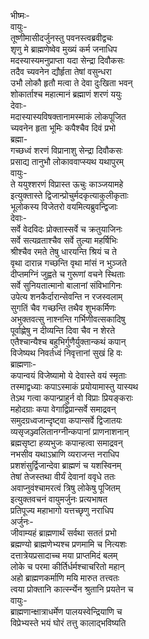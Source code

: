 भीष्मः-  
वायुः-  
तूष्णीमासीदर्जुनस्तु पवनस्त्वब्रवीद्वचः  
शृणु मे ब्राह्मणेष्वेव मुख्यं कर्म जनाधिप  
मदस्यास्यमनुप्राप्ता यदा सेन्द्रा दिवौकसः  
तदैव च्यवनेन द्यौर्हृता तेषां वसुन्धरा  
उभौ लोकौ हृतौ मत्वा ते देवा दुःखिता भवन्  
शोकार्ताश्च महात्मानं ब्रह्माणं शरणं ययुः  
देवाः-  
मदास्यास्यविषक्तानामस्माकं लोकपूजित  
च्यवनेन हृता भूमिः कपैश्चैव दिवं प्रभो  
ब्रह्मा-  
गच्छध्वं शरणं विप्रानाशु सेन्द्रा दिवौकसः  
प्रसाद्य तानुभौ लोकाववाप्स्यथ यथापुरम्  
वायुः-  
ते ययुश्शरणं विप्रास्त ऊचुः काञ्जयामहे  
इत्युक्तास्ते द्विजान्प्रोचुर्मदकृत्याकुलीकृताः  
भूलोकस्य विजेतरो वयमित्यब्रुवन्द्विजाः  
देवाः-  
सर्वे वेदविदः प्रोक्तास्सर्वे च क्रतुयाजिनः  
सर्वे सत्यव्रताश्चैव सर्वे तुल्या महर्षिभिः  
श्रीश्चैव रमते तेषु धारयन्ति श्रियं च ते  
वृथा दारान्न गच्छन्ति वृथा मांसं न भुञ्जते  
दीप्तमग्निं जुह्वते च गुरूणां वचने स्थिताः  
सर्वे सुनियतात्मानो बालानां संविभागिनः  
उपेत्य शनकैर्दारान्सेवन्ति न रजस्वलाम्  
सुगतिं चैव गच्छन्ति तथैव शुभकर्मिणः  
अभुक्तवत्सु नाश्नन्ति गर्भिणीवत्सकादिषु  
पूर्वाह्णेषु न दीव्यन्ति दिवा चैव न शेरते  
एतैश्चान्यैश्च बहुभिर्गुणैर्युक्तान्कथं कपान्  
विजेष्यथ निवर्तध्वं निवृत्तानां सुखं हि वः  
ब्राह्मणाः-  
कपान्वयं विजेष्यामो ये देवास्ते वयं स्मृताः  
तस्माद्वध्याः कपाऽस्माकं प्रयोयामास्तु यास्यथ  
तेऽथ गत्वा कपान्प्राहुर्न वो विप्राः प्रियङ्कराः  
महोदग्राः कपा वेगाद्विप्रान्सर्वे समाद्रवन्  
समुदग्रध्वजान्दृष्ट्वा कपान्सर्वे द्विजातयः  
व्यसृजञ्ज्वलितानग्नीन्कपानां प्राणनाशनान्  
ब्रह्मसृष्टा हव्यभुजः कपान्हत्वा समाद्रवन्  
नभसीव यथाऽभ्राणि व्यराजन्त नराधिप  
प्रशशंसुर्द्विजान्देवा ब्राह्मणं च यशस्विनम्  
तेषां तेजस्तथा वीर्यं देवानां ववृधे ततः  
अवाप्नुवंश्चामरत्वं त्रिषु लोकेषु पूजितम्  
इत्युक्तवचनं वायुमर्जुनः प्रत्यभाषत  
प्रतिपूज्य महाभागो यत्तच्छृणु नराधिप  
अर्जुनः-  
जीवाम्यहं ब्राह्मणार्थं सर्वथा सततं प्रभो  
ब्रह्मण्यो ब्राह्मणेभ्यश्च प्रणमामि च नित्यशः  
दत्तात्रेयप्रसादाच्च मया प्राप्तमिदं बलम्  
लोके च परमा कीर्तिर्धर्मश्चाचरितो महान्  
अहो ब्राह्मणकर्माणि मयि मारुत तत्त्वतः  
त्वया प्रोक्तानि कार्त्स्न्येन श्रुतानि प्रयतेन च  
वायुः-  
ब्राह्मणान्क्षात्राधर्मेण पालयस्वेन्द्रियाणि च  
विप्रेभ्यस्ते भयं घोरं तत्तु कालाद्भविष्यति  
